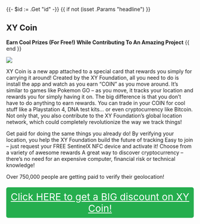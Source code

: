 {{- $id := .Get "id" -}}
{{ if not (isset .Params "headline") }}
## XY Coin

**Earn Cool Prizes (For Free!) While Contributing To An Amazing Project**
{{ end }}

[![](/list/xy-coin-title.jpg)](https://t.gadgetadvisers.com/click/{{$id}})

XY Coin is a new app attached to a special card that rewards you simply for carrying it around! Created by the XY Foundation, all you need to do is install the app and watch as you earn “COIN” as you move around. It’s similar to games like Pokemon GO – as you move, it tracks your location and rewards you for simply having it on. The big difference is that you don’t have to do anything to earn rewards. You can trade in your COIN for cool stuff like a Playstation 4, DNA test kits… or even cryptocurrency like Bitcoin. Not only that, you also contribute to the XY Foundation’s global location network, which could completely revolutionize the way we track things!

Get paid for doing the same things you already do!
By verifying your location, you help the XY Foundation build the future of tracking
Easy to join – just request your FREE SentinelX NFC device and activate it!
Choose from a variety of awesome rewards
A great way to discover cryptocurrency – there’s no need for an expensive computer, financial risk or technical knowledge!

Over 750,000 people are getting paid to verify their geolocation!

<a href="(https://t.gadgetadvisers.com/click/{{$id}})" style="color: white;">
   <div style="text-align:center;background-color:#25ae4e;margin-bottom:20px;margin-top:20px;width: 100%;-webkit-border-radius: 5px;">
      <div style="color: white; padding: 10px;font-size: 26px;">
      Click HERE to get a BIG discount on XY Coin!
      </div>
   </div>
</a>